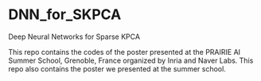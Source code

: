 # DNN_for_SKPCA
Deep Neural Networks for Sparse KPCA

This repo contains the codes of the poster presented at the PRAIRIE AI Summer School, Grenoble, France organized by Inria and Naver Labs. This repo also contains the poster we presented at the summer school.
